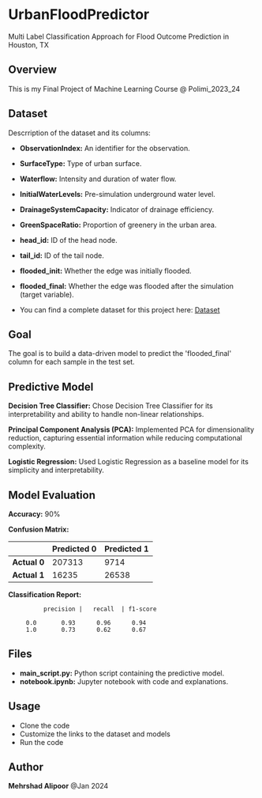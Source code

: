 # UrbanFloodPredictor
Multi Label Classification Approach for Flood Outcome Prediction in Houston, TX

## Overview
This is my Final Project of Machine Learning Course @ Polimi_2023_24 

## Dataset
Descrription of the dataset and its columns:

- **ObservationIndex:** An identifier for the observation.
- **SurfaceType:** Type of urban surface.
- **Waterflow:** Intensity and duration of water flow.
- **InitialWaterLevels:** Pre-simulation underground water level.
- **DrainageSystemCapacity:** Indicator of drainage efficiency.
- **GreenSpaceRatio:** Proportion of greenery in the urban area.
- **head_id:** ID of the head node.
- **tail_id:** ID of the tail node.
- **flooded_init:** Whether the edge was initially flooded.
- **flooded_final:** Whether the edge was flooded after the simulation (target variable).

- You can find a complete dataset for this project here: [Dataset](https://drive.google.com/drive/folders/1JqYgHdtN7MsMO2df0E2LSJk3K323sRun?usp=sharing)

## Goal
The goal is to build a data-driven model to predict the 'flooded_final' column for each sample in the test set.

## Predictive Model
**Decision Tree Classifier:**
Chose Decision Tree Classifier for its interpretability and ability to handle non-linear relationships.

**Principal Component Analysis (PCA):**
Implemented PCA for dimensionality reduction, capturing essential information while reducing computational complexity.

**Logistic Regression:**
Used Logistic Regression as a baseline model for its simplicity and interpretability.

## Model Evaluation

**Accuracy:** 90%

**Confusion Matrix:**

|           | Predicted 0 | Predicted 1 |
|-----------|-------------|-------------|
| **Actual 0** | 207313      | 9714        |
| **Actual 1** | 16235       | 26538       |


**Classification Report:**

              precision |   recall  | f1-score

         0.0       0.93      0.96      0.94  
         1.0       0.73      0.62      0.67 

## Files
- **main_script.py:** Python script containing the predictive model.
- **notebook.ipynb:** Jupyter notebook with code and explanations.

## Usage
- Clone the code
- Customize the links to the dataset and models
- Run the code

## Author
**Mehrshad Alipoor**
@Jan 2024
